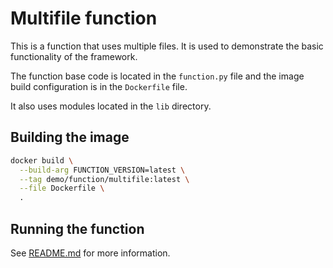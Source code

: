 # Multifile function

This is a function that uses multiple files. It is used to demonstrate the basic functionality of the framework.

The function base code is located in the `function.py` file and the image build configuration is in the `Dockerfile` file.

It also uses modules located in the `lib` directory.

## Building the image

```bash
docker build \
  --build-arg FUNCTION_VERSION=latest \
  --tag demo/function/multifile:latest \
  --file Dockerfile \
  .
```

## Running the function

See [README.md](../../README.md) for more information.
